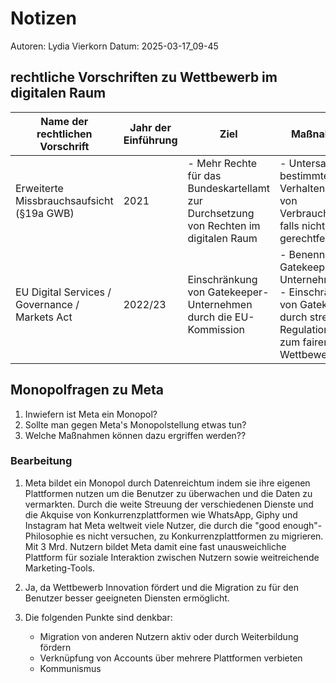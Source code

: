 # Notizen

Autoren: Lydia Vierkorn
Datum: 2025-03-17_09-45

## rechtliche Vorschriften zu Wettbewerb im digitalen Raum

| Name der rechtlichen Vorschrift | Jahr der Einführung | Ziel | Maßnahmen |
|---------------------------------|---------------------|------|-----------|
| Erweiterte Missbrauchsaufsicht (§19a GWB) | 2021 | - Mehr Rechte für das Bundeskartellamt zur Durchsetzung von Rechten im digitalen Raum | - Untersagen bestimmter Verhaltensweisen von Verbrauchern falls nicht gerechtfertigt |
| EU Digital Services / Governance / Markets Act | 2022/23 | Einschränkung von Gatekeeper-Unternehmen durch die EU-Kommission| - Benennung von Gatekeeper-Unternehmen </br> - Einschränkung von Gatekeepern durch strengere Regulationen zum fairen Wettbewerb |

## Monopolfragen zu Meta

1. Inwiefern ist Meta ein Monopol?
2. Sollte man gegen Meta's Monopolstellung etwas tun?
3. Welche Maßnahmen können dazu ergriffen werden??

### Bearbeitung

1. Meta bildet ein Monopol durch Datenreichtum indem sie ihre eigenen Plattformen nutzen um die Benutzer zu überwachen und die Daten zu vermarkten.
   Durch die weite Streuung der verschiedenen Dienste und die Akquise von Konkurrenzplattformen wie WhatsApp, Giphy und Instagram hat Meta weltweit viele Nutzer, die durch die "good enough"-Philosophie es nicht versuchen, zu Konkurrenzplattformen zu migrieren.
   Mit 3 Mrd. Nutzern bildet Meta damit eine fast unausweichliche Plattform für soziale Interaktion zwischen Nutzern sowie weitreichende Marketing-Tools.

2. Ja, da Wettbewerb Innovation fördert und die Migration zu für den Benutzer besser geeigneten Diensten ermöglicht.

3. Die folgenden Punkte sind denkbar:
   - Migration von anderen Nutzern aktiv oder durch Weiterbildung fördern
   - Verknüpfung von Accounts über mehrere Plattformen verbieten
   - Kommunismus
